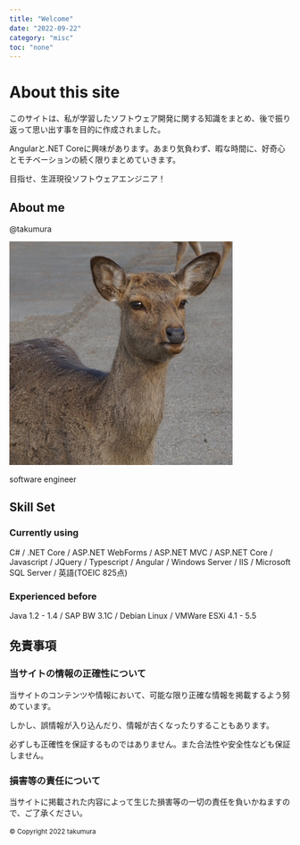 ```yaml
---
title: "Welcome"
date: "2022-09-22"
category: "misc"
toc: "none"
---
```


# About this site

このサイトは、私が学習したソフトウェア開発に関する知識をまとめ、後で振り返って思い出す事を目的に作成されました。

Angularと.NET Coreに興味があります。あまり気負わず、暇な時間に、好奇心とモチベーションの続く限りまとめていきます。

目指せ、生涯現役ソフトウェアエンジニア！

## About me

  <div class="about-me">
    <p>@takumura</p>
    <img class="avatar" src="assets/images/profile_20140615.jpg" />
    <p>software engineer</p>
  </div>

## Skill Set

### Currently using

C# / .NET Core / ASP.NET WebForms / ASP.NET MVC / ASP.NET Core / Javascript / JQuery / Typescript / Angular / Windows Server / IIS / Microsoft SQL Server / 英語(TOEIC 825点)

### Experienced before

Java 1.2 - 1.4 / SAP BW 3.1C / Debian Linux / VMWare ESXi 4.1 - 5.5

## 免責事項

### 当サイトの情報の正確性について

当サイトのコンテンツや情報において、可能な限り正確な情報を掲載するよう努めています。

しかし、誤情報が入り込んだり、情報が古くなったりすることもあります。

必ずしも正確性を保証するものではありません。また合法性や安全性なども保証しません。

### 損害等の責任について

当サイトに掲載された内容によって生じた損害等の一切の責任を負いかねますので、ご了承ください。

<small>&copy; Copyright 2022 takumura</small>
